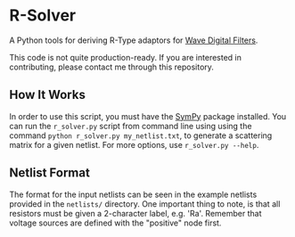 # R-Solver

A Python tools for deriving R-Type adaptors for
[Wave Digital Filters](https://github.com/jatinchowdhury18/WaveDigitalFilters).

This code is not quite production-ready. If you are
interested in contributing, please contact me through
this repository.

## How It Works

In order to use this script, you must have the [SymPy](https://www.sympy.org/)
package installed. You can run the `r_solver.py` script from command line using
using the command `python r_solver.py my_netlist.txt`, to generate a scattering
matrix for a given netlist. For more options, use `r_solver.py --help`.

## Netlist Format
The format for the input netlists can be seen in the
example netlists provided in the `netlists/` directory.
One important thing to note, is that all resistors must
be given a 2-character label, e.g. 'Ra'. Remember that
voltage sources are defined with the "positive" node first.

